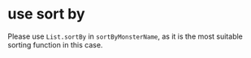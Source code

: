 # use sort by

Please use `List.sortBy` in `sortByMonsterName`, as it is the most suitable sorting function in this case.
